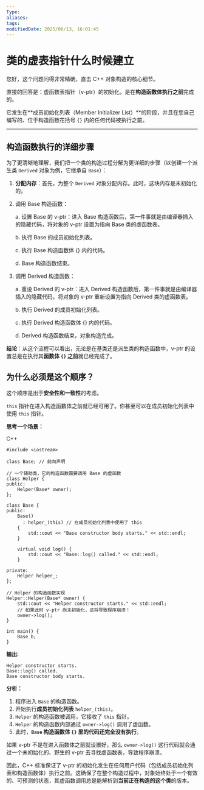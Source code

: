```yaml
---
Type:
aliases: 
tags: 
modifiedDate: 2025/06/13, 16:01:45
---
```


# 类的虚表指针什么时候建立

您好，这个问题问得非常精确，直击 C++ 对象构造的核心细节。

直接的回答是：虚函数表指针（v-ptr）的初始化，是在**构造函数体执行之前**完成的。

它发生在**成员初始化列表（Member Initializer List）**的阶段，并且在您自己编写的、位于构造函数花括号 `{}` 内的任何代码被执行之前。

---

## 构造函数执行的详细步骤

为了更清晰地理解，我们把一个类的构造过程分解为更详细的步骤（以创建一个派生类 `Derived` 对象为例，它继承自 `Base`）：

1. **分配内存**：首先，为整个 `Derived` 对象分配内存。此时，这块内存是未初始化的。
    
2. 调用 Base 构造函数：
    
    a. 设置 Base 的 v-ptr：进入 Base 构造函数后，第一件事就是由编译器插入的隐藏代码，将对象的 v-ptr 设置为指向 Base 类的虚函数表。
    
    b. 执行 Base 的成员初始化列表。
    
    c. 执行 Base 构造函数体 {} 内的代码。
    
    d. Base 构造函数结束。
    
3. 调用 Derived 构造函数：
    
    a. 重设 Derived 的 v-ptr：进入 Derived 构造函数后，第一件事就是由编译器插入的隐藏代码，将对象的 v-ptr 重新设置为指向 Derived 类的虚函数表。
    
    b. 执行 Derived 的成员初始化列表。
    
    c. 执行 Derived 构造函数体 {} 内的代码。
    
    d. Derived 构造函数结束，对象构造完成。

**结论**：从这个流程可以看出，无论是在基类还是派生类的构造函数中，v-ptr 的设置总是在执行其**函数体 `{}` 之前**就已经完成了。

## 为什么必须是这个顺序？

这个顺序是出于**安全性和一致性**的考虑。

`this` 指针在进入构造函数体之前就已经可用了。你甚至可以在成员初始化列表中使用 `this` 指针。

**思考一个场景：**

C++

```
#include <iostream>

class Base; // 前向声明

// 一个辅助类，它的构造函数需要调用 Base 的虚函数
class Helper {
public:
    Helper(Base* owner);
};

class Base {
public:
    Base() 
      : helper_(this) // 在成员初始化列表中使用了 this
    {
        std::cout << "Base constructor body starts." << std::endl;
    }

    virtual void log() {
        std::cout << "Base::log() called." << std::endl;
    }

private:
    Helper helper_;
};

// Helper 的构造函数实现
Helper::Helper(Base* owner) {
    std::cout << "Helper constructor starts." << std::endl;
    // 如果此时 v-ptr 尚未初始化，这将导致程序崩溃！
    owner->log(); 
}

int main() {
    Base b;
}
```

**输出:**

```
Helper constructor starts.
Base::log() called.
Base constructor body starts.
```

**分析：**

1. 程序进入 `Base` 的构造函数。
2. 开始执行**成员初始化列表** `helper_(this)`。
3. `Helper` 的构造函数被调用，它接收了 `this` 指针。
4. `Helper` 的构造函数内部通过 `owner->log()` 调用了虚函数。
5. 此时，**`Base` 构造函数体 `{}` 里的代码还完全没有执行**。

如果 v-ptr 不是在进入函数体之前就设置好，那么 `owner->log()` 这行代码就会通过一个未初始化的、野生的 v-ptr 去寻找虚函数表，导致程序崩溃。

因此，C++ 标准保证了 v-ptr 的初始化发生在任何用户代码（包括成员初始化列表和构造函数体）执行之前。这确保了在整个构造过程中，对象始终处于一个有效的、可预测的状态，其虚函数调用总是能解析到**当前正在构造的这个类**的版本。
